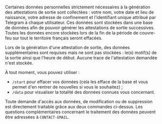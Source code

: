 Certaines données personnelles strictement nécessaires à la génération des attestations de sortie sont collectées : votre nom, votre date et lieu de naissance, votre adresse de confinement et l'identifiant unique attribué par Telegram à chaque utilisateur. Ces données sont stockées dans une base de données afin de pouvoir générer les attestations de sortie successives. Toutes les données encore stockées lors de la fin de la période de couvre-feu sur tout le territoire français seront effacées.

Lors de la génération d'une attestation de sortie, des données supplémentaires sont requises mais ne sont pas stockées : le(s) motif(s) de la sortie ainsi que l'heure de début. Aucune trace de l'attestation demandée n'est stockée.

À tout moment, vous pouvez utiliser :

- `/start` pour effacer vos données (cela les efface de la base et vous permet d'en rentrer de nouvelles si vous le souhaitez) ;
- `/data` pour visualiser la totalité des données connues vous concernant.

Toute demande d'accès aux données, de modification ou de suppression est directement traitable grâce aux deux commandes ci-dessus. Les questions complémentaires concernant le traitement des données peuvent être adressées à `CONTACT-EMAIL`.
